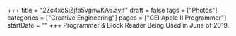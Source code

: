 +++
title = "2Zc4xcSjZjfa5vgnwKA6.avif"
draft = false
tags = ["Photos"]
categories = ["Creative Engineering"]
pages = ["CEI Apple II Programmer"]
startDate = ""
+++
Programmer & Block Reader Being Used in June of 2019.
